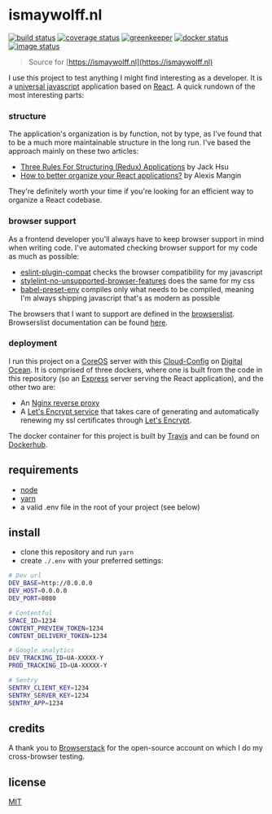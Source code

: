 # ismaywolff.nl

[![build status][build-badge]][build-url]
[![coverage status][coverage-badge]][coverage-url]
[![greenkeeper][greenkeeper-badge]][greenkeeper-url]
[![docker status][docker-badge]][docker-url]
[![image status][image-badge]][image-url]

> Source for [https://ismaywolff.nl](https://ismaywolff.nl)

I use this project to test anything I might find interesting as a developer. It is a
[universal javascript](https://medium.com/@mjackson/universal-javascript-4761051b7ae9) application
based on [React](https://facebook.github.io/react/). A quick rundown of the most interesting parts:

### structure

The application's organization is by function, not by type, as I've found that to be a much more
maintainable structure in the long run. I've based the approach mainly on these two articles:

* [Three Rules For Structuring (Redux) Applications](https://jaysoo.ca/2016/02/28/organizing-redux-application/) by Jack Hsu
* [How to better organize your React applications?](https://medium.com/@alexmngn/how-to-better-organize-your-react-applications-2fd3ea1920f1) by Alexis Mangin

They're definitely worth your time if you're looking for an efficient way to organize a React
codebase.

### browser support

As a frontend developer you'll always have to keep browser support in mind when writing code. I've
automated checking browser support for my code as much as possible:

* [eslint-plugin-compat](https://github.com/amilajack/eslint-plugin-compat) checks the browser
compatibility for my javascript
* [stylelint-no-unsupported-browser-features](https://github.com/ismay/stylelint-no-unsupported-browser-features)
does the same for my css
* [babel-preset-env](https://github.com/babel/babel-preset-env) compiles only what needs to be
compiled, meaning I'm always shipping javascript that's as modern as possible

The browsers that I want to support are defined in the [browserslist](browserslist). Browserslist
documentation can be found [here](https://github.com/ai/browserslist).

### deployment

I run this project on a [CoreOS](https://coreos.com/) server with this [Cloud-Config](https://gist.github.com/ismay/da7acd94f07666a5308c4946f4482acb)
on [Digital Ocean](https://www.digitalocean.com/). It is comprised of three dockers, where one is
built from the code in this repository (so an [Express](https://expressjs.com/) server serving the
React application), and the other two are:

* An [Nginx reverse proxy](https://github.com/jwilder/nginx-proxy)
* A [Let's Encrypt service](https://github.com/JrCs/docker-letsencrypt-nginx-proxy-companion) that
takes care of generating and automatically renewing my ssl certificates through [Let's Encrypt](https://letsencrypt.org/).

The docker container for this project is built by [Travis](https://travis-ci.org/) and can be found
on [Dockerhub](https://hub.docker.com/r/ismay/ismaywolff.nl/).

## requirements

* [node](https://github.com/nodejs/node)
* [yarn](https://github.com/yarnpkg/yarn)
* a valid .env file in the root of your project (see below)

## install

* clone this repository and run `yarn`
* create `./.env` with your preferred settings:

```bash
# Dev url
DEV_BASE=http://0.0.0.0
DEV_HOST=0.0.0.0
DEV_PORT=8080

# Contentful
SPACE_ID=1234
CONTENT_PREVIEW_TOKEN=1234
CONTENT_DELIVERY_TOKEN=1234

# Google analytics
DEV_TRACKING_ID=UA-XXXXX-Y
PROD_TRACKING_ID=UA-XXXXX-Y

# Sentry
SENTRY_CLIENT_KEY=1234
SENTRY_SERVER_KEY=1234
SENTRY_APP=1234
```

## credits

A thank you to [Browserstack](https://www.browserstack.com) for the open-source account on which I do my cross-browser testing.

## license

[MIT](http://ismay.mit-license.org/)

[build-badge]: https://travis-ci.org/ismay/ismaywolff.nl.svg?branch=develop
[build-url]: https://travis-ci.org/ismay/ismaywolff.nl
[coverage-badge]: https://coveralls.io/repos/github/ismay/ismaywolff.nl/badge.svg?branch=develop
[coverage-url]: https://coveralls.io/github/ismay/ismaywolff.nl?branch=develop
[greenkeeper-badge]: https://badges.greenkeeper.io/ismay/ismaywolff.nl.svg
[greenkeeper-url]: https://greenkeeper.io/
[docker-badge]: https://images.microbadger.com/badges/version/ismay/ismaywolff.nl.svg
[docker-url]: https://hub.docker.com/r/ismay/ismaywolff.nl/
[image-badge]: https://images.microbadger.com/badges/image/ismay/ismaywolff.nl.svg
[image-url]: https://hub.docker.com/r/ismay/ismaywolff.nl/
[browserstack-logo]: https://i.imgur.com/NjXLL0d.png
[browserstack-url]: https://www.browserstack.com
